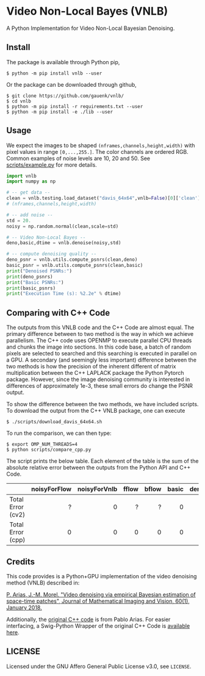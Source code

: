 Video Non-Local Bayes (VNLB)
=========================================
A Python Implementation for Video Non-Local Bayesian Denoising. 


Install
-------

The package is available through Python pip,

```
$ python -m pip install vnlb --user
```

Or the package can be downloaded through github,

```
$ git clone https://github.com/gauenk/vnlb/
$ cd vnlb
$ python -m pip install -r requirements.txt --user
$ python -m pip install -e ./lib --user
```

Usage
-----

We expect the images to be shaped `(nframes,channels,height,width)` with
pixel values in range `[0,...,255.]`. The color channels are ordered RGB. Common examples of noise levels are 10, 20 and 50. See [scripts/example.py](https://github.com/gauenk/vnlb/blob/master/scripts/example.py) for more details.

```python
import vnlb
import numpy as np

# -- get data --
clean = vnlb.testing.load_dataset("davis_64x64",vnlb=False)[0]['clean'].copy()[:3]              
# (nframes,channels,height,width)

# -- add noise --
std = 20.
noisy = np.random.normal(clean,scale=std)

# -- Video Non-Local Bayes --
deno,basic,dtime = vnlb.denoise(noisy,std)

# -- compute denoising quality --
deno_psnr = vnlb.utils.compute_psnrs(clean,deno)
basic_psnr = vnlb.utils.compute_psnrs(clean,basic)
print("Denoised PSNRs:")
print(deno_psnrs)
print("Basic PSNRs:")
print(basic_psnrs)
print("Execution Time (s): %2.2e" % dtime)

```

Comparing with C++ Code
---

The outputs from this VNLB code and the C++ Code are almost equal. The primary difference between to two method is the way in which we achieve parallelism. The C++ code uses OPENMP to execute parallel CPU threads and chunks the image into sections. In this code base, a batch of random pixels are selected to searched and this searching is executed in parallel on a GPU. A secondary (and seemingly less important) difference between the two methods is how the precision of the inherent different of matrix multiplication between the C++ LAPLACK package the Python Pytorch package. However, since the image denoising community is interested in differences of approximately 1e-3, these small errors do change the PSNR output.

To show the difference between the two methods, we have included scripts. To download the output from the C++ VNLB package, one can execute

```
$ ./scripts/download_davis_64x64.sh
```

To run the comparison, we can then type:

```
$ export OMP_NUM_THREADS=4
$ python scripts/compare_cpp.py
```

The script prints the below table. Each element of the table is the sum of the absolute relative error between the outputs from the Python API and C++ Code.

|                   |   noisyForFlow |   noisyForVnlb |   fflow |   bflow |   basic |   denoised |
|:------------------|---------------:|---------------:|--------:|--------:|--------:|-----------:|
| Total Error (cv2) |    ? |              0 | ? |  ? |       0 |          0 |
| Total Error (cpp) |    0           |              0 |   0     |   0     |       0 |          0 |


Credits
--------

This code provides is a Python+GPU implementation of the video denoising method (VNLB) described in:

[P. Arias, J.-M. Morel. "Video denoising via empirical Bayesian estimation of
space-time patches", Journal of Mathematical Imaging and Vision, 60(1),
January 2018.](https://link.springer.com/article/10.1007%2Fs10851-017-0742-4)

Additionally, the [original C++ code](https://github.com/pariasm/vnlb) is from Pablo Arias. For easier interfacing, a Swig-Python Wrapper of the original C++ Code is [available here](https://github.com/gauenk/svnlb).


LICENSE
-------

Licensed under the GNU Affero General Public License v3.0, see `LICENSE`.

